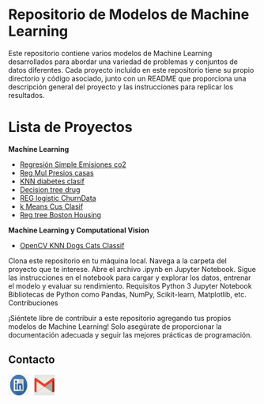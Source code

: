 # Repositorio de Modelos de Machine Learning

Este repositorio contiene varios modelos de Machine Learning desarrollados para abordar una variedad de problemas y conjuntos de datos diferentes. Cada proyecto incluido en este repositorio tiene su propio directorio y código asociado, junto con un README que proporciona una descripción general del proyecto y las instrucciones para replicar los resultados.

# **Lista de Proyectos**

 **Machine Learning**

 - [Regresión Simple Emisiones co2 ](https://github.com/williamCastro32/Modelos_ML/tree/main/Regre_simple_Emisiones_co2)
 - [Reg Mul Presios casas](https://github.com/williamCastro32/Modelos_ML/tree/main/Presios_casas_Reg_Mul)
 - [KNN diabetes clasif](https://github.com/williamCastro32/Modelos_ML/tree/main/KNN_diabetes_clasif)
 - [Decision tree drug](https://github.com/williamCastro32/Modelos_ML/tree/main/decision_tree_drug)
 - [REG logistic ChurnData](https://github.com/williamCastro32/Modelos_ML/tree/main/REG_logistica_ChurnData)
 - [k Means Cus Clasif](https://github.com/williamCastro32/Modelos_ML/tree/main/K-means_Cus)
 - [Reg tree Boston Housing](https://github.com/williamCastro32/Modelos_ML/tree/main/Reg_tree_Boston_Housing)

  **Machine Learning y Computational Vision**
   
  - [OpenCV KNN Dogs Cats Classif](https://github.com/williamCastro32/Modelos_ML/tree/main/OpenCV_knn_Dogs_Cats_Classif)

Clona este repositorio en tu máquina local.
Navega a la carpeta del proyecto que te interese.
Abre el archivo .ipynb en Jupyter Notebook.
Sigue las instrucciones en el notebook para cargar y explorar los datos, entrenar el modelo y evaluar su rendimiento.
Requisitos
Python 3
Jupyter Notebook
Bibliotecas de Python como Pandas, NumPy, Scikit-learn, Matplotlib, etc.
Contribuciones

¡Siéntete libre de contribuir a este repositorio agregando tus propios modelos de Machine Learning! Solo asegúrate de proporcionar la documentación adecuada y seguir las mejores prácticas de programación.

## Contacto

<div style="display: flex; align-items: center;">
  <a href="https://www.linkedin.com/public-profile/settings?trk=d_flagship3_profile_self_view_public_profile.com/" style="margin-right: 10px;">
    <img src="./imagenes/in_logo.png" alt="LinkedIn" width="42" height="42">
  </a>
  <a href="mailto:willcr32@gmail.com" style="margin-right: 10px;">
    <img src="./imagenes/gmail_logo.png" alt="Gmail" width="42" height="42">
  </a>
</div>
